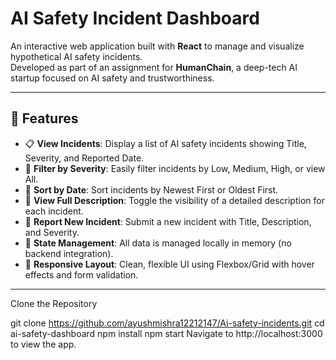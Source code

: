 # AI Safety Incident Dashboard

An interactive web application built with **React** to manage and visualize hypothetical AI safety incidents.  
Developed as part of an assignment for **HumanChain**, a deep-tech AI startup focused on AI safety and trustworthiness.

---

## 🚀 Features

- 📋 **View Incidents**: Display a list of AI safety incidents showing Title, Severity, and Reported Date.
- 🔎 **Filter by Severity**: Easily filter incidents by Low, Medium, High, or view All.
- 📅 **Sort by Date**: Sort incidents by Newest First or Oldest First.
- 📜 **View Full Description**: Toggle the visibility of a detailed description for each incident.
- 📝 **Report New Incident**: Submit a new incident with Title, Description, and Severity.
- 💾 **State Management**: All data is managed locally in memory (no backend integration).
- 🎨 **Responsive Layout**: Clean, flexible UI using Flexbox/Grid with hover effects and form validation.

---
Clone the Repository

git clone https://github.com/ayushmishra12212147/Ai-safety-incidents.git
cd ai-safety-dashboard
npm install
npm start
Navigate to http://localhost:3000 to view the app.



